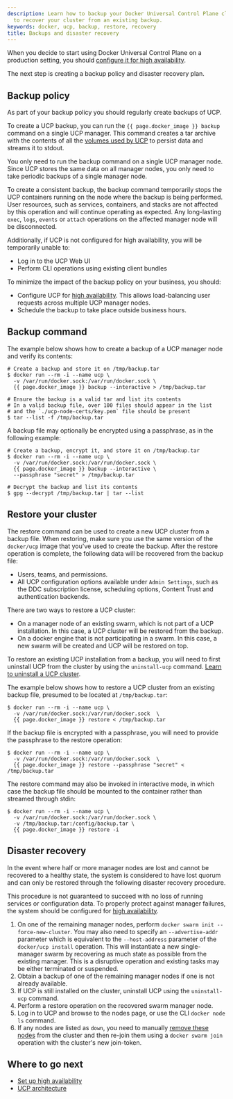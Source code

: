 ```yaml
---
description: Learn how to backup your Docker Universal Control Plane cluster, and
  to recover your cluster from an existing backup.
keywords: docker, ucp, backup, restore, recovery
title: Backups and disaster recovery
---
```


When you decide to start using Docker Universal Control Plane on a production
setting, you should
[configure it for high availability](configure/set-up-high-availability.md).

The next step is creating a backup policy and disaster recovery plan.

## Backup policy

As part of your backup policy you should regularly create backups of UCP.

To create a UCP backup, you can run the `{{ page.docker_image }} backup` command
on a single UCP manager. This command creates a tar archive with the
contents of all the [volumes used by UCP](../architecture.md) to persist data
and streams it to stdout.

You only need to run the backup command on a single UCP manager node. Since UCP
stores the same data on all manager nodes, you only need to take periodic
backups of a single manager node.

To create a consistent backup, the backup command temporarily stops the UCP
containers running on the node where the backup is being performed. User
resources, such as services, containers, and stacks are not affected by this
operation and will continue operating as expected. Any long-lasting `exec`,
`logs`, `events` or `attach` operations on the affected manager node will
be disconnected.

Additionally, if UCP is not configured for high availability, you will be
temporarily unable to:

* Log in to the UCP Web UI
* Perform CLI operations using existing client bundles

To minimize the impact of the backup policy on your business, you should:

* Configure UCP for [high availability](configure/set-up-high-availability.md).
  This allows load-balancing user requests across multiple UCP manager nodes.
* Schedule the backup to take place outside business hours.

## Backup command

The example below shows how to create a backup of a UCP manager node and
verify its contents:

```none
# Create a backup and store it on /tmp/backup.tar
$ docker run --rm -i --name ucp \
  -v /var/run/docker.sock:/var/run/docker.sock \
  {{ page.docker_image }} backup --interactive > /tmp/backup.tar

# Ensure the backup is a valid tar and list its contents
# In a valid backup file, over 100 files should appear in the list
# and the `./ucp-node-certs/key.pem` file should be present
$ tar --list -f /tmp/backup.tar
```

A backup file may optionally be encrypted using a passphrase, as in the
following example:

```none
# Create a backup, encrypt it, and store it on /tmp/backup.tar
$ docker run --rm -i --name ucp \
  -v /var/run/docker.sock:/var/run/docker.sock \
  {{ page.docker_image }} backup --interactive \
  --passphrase "secret" > /tmp/backup.tar

# Decrypt the backup and list its contents
$ gpg --decrypt /tmp/backup.tar | tar --list
```

## Restore your cluster

The restore command can be used to create a new UCP cluster from a backup file.
When restoring, make sure you use the same version of the `docker/ucp` image
that you've used to create the backup. After the restore operation is complete,
the following data will be recovered from the backup file:

* Users, teams, and permissions.
* All UCP configuration options available under `Admin Settings`, such as the
  DDC subscription license, scheduling options, Content Trust and authentication
  backends.

There are two ways to restore a UCP cluster:

* On a manager node of an existing swarm, which is not part of a UCP
installation. In this case, a UCP cluster will be restored from the backup.
* On a docker engine that is not participating in a swarm. In this case, a new
swarm will be created and UCP will be restored on top.

To restore an existing UCP installation from a backup, you will need to
first uninstall UCP from the cluster by using the `uninstall-ucp` command.
[Learn to uninstall a UCP cluster](install/uninstall.md).

The example below shows how to restore a UCP cluster from an existing backup
file, presumed to be located at `/tmp/backup.tar`:

```none
$ docker run --rm -i --name ucp \
  -v /var/run/docker.sock:/var/run/docker.sock  \
  {{ page.docker_image }} restore < /tmp/backup.tar
```

If the backup file is encrypted with a passphrase, you will need to provide the
passphrase to the restore operation:

```none
$ docker run --rm -i --name ucp \
  -v /var/run/docker.sock:/var/run/docker.sock  \
  {{ page.docker_image }} restore --passphrase "secret" < /tmp/backup.tar
```

The restore command may also be invoked in interactive mode, in which case the
backup file should be mounted to the container rather than streamed through
stdin:

```none
$ docker run --rm -i --name ucp \
  -v /var/run/docker.sock:/var/run/docker.sock \
  -v /tmp/backup.tar:/config/backup.tar \
  {{ page.docker_image }} restore -i
```

## Disaster recovery

In the event where half or more manager nodes are lost and cannot be recovered
to a healthy state, the system is considered to have lost quorum and can only be
restored through the following disaster recovery procedure.

This procedure is not guaranteed to succeed with
no loss of running services or configuration data. To properly protect against
manager failures, the system should be configured for [high availability](configure/set-up-high-availability.md).

1. On one of the remaining manager nodes, perform `docker swarm init
   --force-new-cluster`. You may also need to specify an
   `--advertise-addr` parameter which is equivalent to the `--host-address`
   parameter of the `docker/ucp install` operation. This will instantiate a new
   single-manager swarm by recovering as much state as possible from the
   existing manager. This is a disruptive operation and existing tasks may be
   either terminated or suspended.
2. Obtain a backup of one of the remaining manager nodes if one is not already
   available.
3. If UCP is still installed on the cluster, uninstall UCP using the
   `uninstall-ucp` command.
4. Perform a restore operation on the recovered swarm manager node.
5. Log in to UCP and browse to the nodes page, or use the CLI `docker node ls`
   command.
6. If any nodes are listed as `down`, you need to manually [remove these
   nodes](configure/scale-your-cluster.md) from the cluster and then re-join
   them using a `docker swarm join` operation with the cluster's new join-token.

## Where to go next

* [Set up high availability](configure/set-up-high-availability.md)
* [UCP architecture](../architecture.md)

